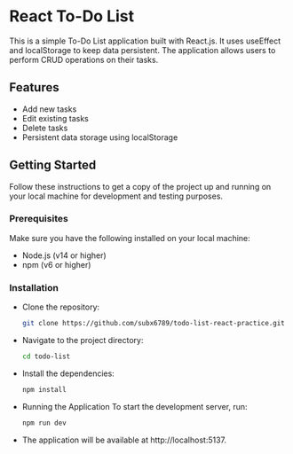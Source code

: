 # React To-Do List

This is a simple To-Do List application built with React.js. It uses useEffect and localStorage to keep data persistent. The application allows users to perform CRUD operations on their tasks.

## Features

- Add new tasks
- Edit existing tasks
- Delete tasks
- Persistent data storage using localStorage

## Getting Started

Follow these instructions to get a copy of the project up and running on your local machine for development and testing purposes.

### Prerequisites

Make sure you have the following installed on your local machine:

- Node.js (v14 or higher)
- npm (v6 or higher)

### Installation

- Clone the repository:

   ```bash
   git clone https://github.com/subx6789/todo-list-react-practice.git
   ```

- Navigate to the project directory:

   ```bash
   cd todo-list
   ```

- Install the dependencies:

   ```bash
   npm install
   ```

- Running the Application
  To start the development server, run:
   ```bash
   npm run dev
   ```

- The application will be available at http://localhost:5137.
